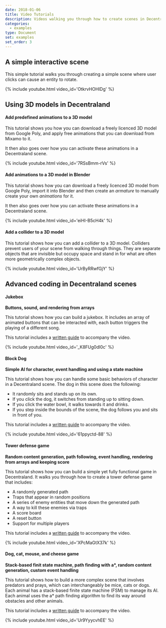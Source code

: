 ```yaml
---
date: 2018-01-06
title: Video Tutorials
description: Videos walking you through how to create scenes in Decentraland.
categories:
  - examples
type: Document
set: examples
set_order: 3
---
```


## A simple interactive scene

This simple tutorial walks you through creating a simple scene where user clicks can cause an entity to rotate.

{%  include youtube.html video_id='OtkrvHOHIDg'  %}

## Using 3D models in Decentraland

#### Add predefined animations to a 3D model

This tutorial shows you how you can download a freely licenced 3D model from Google Poly, and apply free animations that you can download from Mixamo to it.

It then also goes over how you can activate these animations in a Decentraland scene.

{%  include youtube.html video_id='7RSsBmm-rVs'  %}

#### Add animations to a 3D model in Blender

This tutorial shows how you can download a freely licenced 3D model from Google Poly, import it into Blender and then create an _armature_ to manually create your own _animations_ for it.

It then also goes over how you can activate these animations in a Decentraland scene.

{%  include youtube.html video_id='eiHI-B5cH4k'  %}

#### Add a collider to a 3D model

This tutorial shows how you can add a collider to a 3D model. Colliders prevent users of your scene from walking through things. They are separate objects that are invisible but occupy space and stand in for what are often more geometrically complex objects.

{%  include youtube.html video_id='UrByRRwfGjY'  %}

## Advanced coding in Decentraland scenes

#### Jukebox

**Buttons, sound, and rendering from arrays**

This tutorial shows how you can build a jukebox. It includes an array of animated buttons that can be interacted with, each button triggers the playing of a different song.

This tutorial includes a [written guide](https://steemit.com/tutorial/@hardlydifficult/decentraland-tutorial-creating-a-music-jukebox) to accompany the video.

{%  include youtube.html video_id='_K8FUg0dl0c'  %}

#### Block Dog

**Simple AI for character, event handling and using a state machine**

This tutorial shows how you can handle some basic behaviors of character in a Decentraland scene. The dog in this scene does the following:

- It randomly sits and stands up on its own.
- If you click the dog, it switches from standing up to sitting down.
- If you click the water bowl, it walks towards it and drinks.
- If you step inside the bounds of the scene, the dog follows you and sits in front of you.

This tutorial includes a [written guide](https://steemit.com/tutorial/@hardlydifficult/decentraland-tutorial-basic-ai-with-block-dog) to accompany the video.

{%  include youtube.html video_id='61ppyctd-88'  %}

#### Tower defense game

**Random content generation, path following, event handling, rendering from arrays and keeping score**

This tutorial shows how you can build a simple yet fully functional game in Decentraland. It walks you through how to create a tower defense game that includes:

- A randomly generated path
- Traps that appear in random positions
- A series of enemy entities that move down the generated path
- A way to kill these enemies via traps
- A score board
- A reset button
- Support for multiple players

This tutorial includes a [written guide](https://steemit.com/tutorial/@hardlydifficult/decentraland-tutorial-a-simple-tower-defense-game) to accompany the video.

{%  include youtube.html video_id='XPcMaGtX37k'  %}

#### Dog, cat, mouse, and cheese game

**Stack-based finit state machine, path finding with a\*, random content generation, custom event handling**

This tutorial shows how to build a more complex scene that involves predators and prays, which can interchangeably be mice, cats or dogs. Each animal has a stack-based finite state machine (FSM) to manage its AI. Each animal uses the a\* path finding algorithm to find its way around obstacles and other animals.

This tutorial includes a [written guide](https://steemit.com/tutorial/@hardlydifficult/decentraland-tutorial-dog-cat-mouse-cheese-using-a-fsm) to accompany the video.

{%  include youtube.html video_id='Ur9YyycvhEE'  %}
